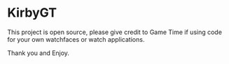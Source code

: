 # KirbyGT

This project is open source, please give credit to Game Time if using code for your own watchfaces or watch applications.

Thank you and Enjoy.
